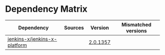 # Dependency Matrix

Dependency | Sources | Version | Mismatched versions
---------- | ------- | ------- | -------------------
[jenkins-x/jenkins-x-platform](https://github.com/jenkins-x/jenkins-x-platform) |  | [2.0.1357](https://github.com/jenkins-x/jenkins-x-platform/releases/tag/v2.0.1357) | 
